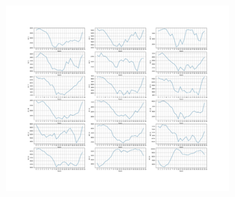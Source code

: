 ![alt-text](https://github.com/shivanshjayara/zenatix_solutions/blob/master/Plots/AC_vs_Hourly_consumption_August.jpg)
